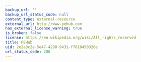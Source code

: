 ```yaml
---
backup_url: ''
backup_url_status_code: null
content_type: external-resource
external_url: http://www.pehub.com
has_external_license_warning: true
is_broken: false
license: https://en.wikipedia.org/wiki/All_rights_reserved
title: PEHub
uid: 2e2a3c2e-5e47-4290-9431-f7810450320e
url_status_code: 200
---
```


